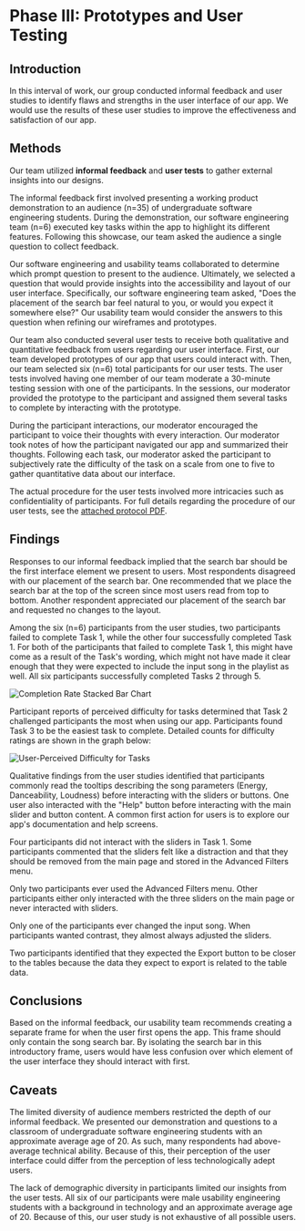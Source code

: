 # Phase III: Prototypes and User Testing

## Introduction

<!-- !!! Describe the general problem that the project is trying to
solve and the focus of this interval of work !!! -->

In this interval of work, our group conducted informal feedback and user
studies to identify flaws and strengths in the user interface of our
app. We would use the results of these user studies to improve the
effectiveness and satisfaction of our app.

## Methods

Our team utilized **informal feedback** and **user tests** to gather
external insights into our designs.

The informal feedback first involved presenting a working product
demonstration to an audience (n=35) of undergraduate software
engineering students. During the demonstration, our software
engineering team (n=6) executed key tasks within the app to highlight
its different features. Following this showcase, our team asked the
audience a single question to collect feedback.

Our software engineering and usability teams collaborated to determine
which prompt question to present to the audience. Ultimately, we
selected a question that would provide insights into the accessibility
and layout of our user interface. Specifically, our software
engineering team asked, "Does the placement of the search bar feel
natural to you, or would you expect it somewhere else?" Our usability
team would consider the answers to this question when refining our
wireframes and prototypes.

Our team also conducted several user tests to receive both qualitative
and quantitative feedback from users regarding our user interface.
First, our team developed prototypes of our app that users could
interact with. Then, our team selected six (n=6) total participants
for our user tests. The user tests involved having one member of our
team moderate a 30-minute testing session with one of the
participants. In the sessions, our moderator provided the
prototype to the participant and assigned them several tasks to
complete by interacting with the prototype.

During the participant interactions, our moderator encouraged the
participant to voice their thoughts with every interaction. Our
moderator took notes of how the participant navigated our app and
summarized their thoughts. Following each task, our moderator asked
the participant to subjectively rate the difficulty of the task on a
scale from one to five to gather quantitative data about our
interface.

The actual procedure for the user tests involved more intricacies such
as confidentiality of participants. For full details regarding the
procedure of our user tests, see the [attached protocol
PDF](protocol.pdf).

<!-- !!! Describe research methods you used to discover new insights,
which explains the purpose of each. Provide enough detail that someone
would be able to faithfully reproduce your research. Only include
research methods in here, not design documents/techniques/artifacts
!!! -->

## Findings

<!-- !!! For each research method, detail each of the findings to
clarify new discoveries of users' needs !!! -->

Responses to our informal feedback implied that the search bar should
be the first interface element we present to users. Most respondents
disagreed with our placement of the search bar. One recommended that
we place the search bar at the top of the screen since most users read
from top to bottom. Another respondent appreciated our placement of
the search bar and requested no changes to the layout.

Among the six (n=6) participants from the user studies, two
participants failed to complete Task 1, while the other four
successfully completed Task 1. For both of the participants that failed to complete Task 1, this might have come as a result of the Task's wording, which might not have made it clear enough that they were expected to include the input song in the playlist as well. All six participants successfully
completed Tasks 2 through 5.

![Completion Rate Stacked Bar
Chart](completion-count-stacked-bar-chart.png)

Participant reports of perceived difficulty for tasks determined that
Task 2 challenged participants the most when using our app.
Participants found Task 3 to be the easiest task to complete. Detailed
counts for difficulty ratings are shown in the graph below:

![User-Perceived Difficulty for
Tasks](diff-ratings-stacked-bar-chart.png)

Qualitative findings from the user studies identified that
participants commonly read the tooltips describing the song parameters
(Energy, Danceability, Loudness) before interacting with the sliders
or buttons. One user also interacted with the "Help" button before
interacting with the main slider and button content. A common first
action for users is to explore our app's documentation and help
screens.

Four participants did not interact with the sliders in Task 1.
Some participants commented that the sliders felt like a distraction
and that they should be removed from the main page and stored in the
Advanced Filters menu.

Only two participants ever used the Advanced Filters menu. Other
participants either only interacted with the three sliders on the main
page or never interacted with sliders.

Only one of the participants ever changed the input song. When
participants wanted contrast, they almost always adjusted the sliders.

Two participants identified that they expected the Export button to be
closer to the tables because the data they expect to export is related
to the table data.

## Conclusions

<!-- !!! Discoveries derived from the methods and their findings.
Interpret how the findings translate into new insights into UX design
recommendations. Describe those recommendations and how they should
shape future work. In this section, include the new design
recommendations based on the latest user insights. !!! -->

Based on the informal feedback, our usability team recommends creating
a separate frame for when the user first opens the app. This frame
should only contain the song search bar. By isolating the search bar
in this introductory frame, users would have less confusion over which
element of the user interface they should interact with first.

## Caveats

The limited diversity of audience members restricted the depth of our
informal feedback. We presented our demonstration and questions to a
classroom of undergraduate software engineering students with an
approximate average age of 20. As such, many respondents had
above-average technical ability. Because of this, their perception of
the user interface could differ from the perception of less
technologically adept users.

The lack of demographic diversity in participants limited our insights
from the user tests. All six of our participants were male usability
engineering students with a background in technology and an
approximate average age of 20. Because of this, our user study is not
exhaustive of all possible users.

<!-- TODO: Add stimulations to the conclusions we made -->

<!-- !!! Considerations and/or limitations to the methods you chose
and the findings/conclusions drawn from them. In other words, give
warnings if there are limitations to your research such as not being
able to find enough users of a particular demographic, the methods not
being able to expose certain information, assumptions you made, etc.
!!! -->
